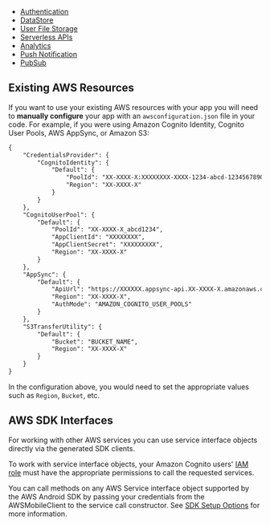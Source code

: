 - [Authentication](../../sdk/auth/how-it-works.md)
- [DataStore](../../lib/datastore/intro.md)
- [User File Storage](../../sdk/storage/getting-started.md)
- [Serverless APIs](../../sdk/api/graphql.md)
- [Analytics](../../sdk/analytics/getting-started.md)
- [Push Notification](../../sdk/push-notifications/getting-started.md)
- [PubSub](../../sdk/pubsub/getting-started.md)

## Existing AWS Resources

If you want to use your existing AWS resources with your app you will need to **manually configure** your app with an `awsconfiguration.json` file in your code. For example, if you were using Amazon Cognito Identity, Cognito User Pools, AWS AppSync, or Amazon S3:

```xml
{
    "CredentialsProvider": {
        "CognitoIdentity": {
            "Default": {
                "PoolId": "XX-XXXX-X:XXXXXXXX-XXXX-1234-abcd-1234567890ab",
                "Region": "XX-XXXX-X"
            }
        }
    },
    "CognitoUserPool": {
        "Default": {
            "PoolId": "XX-XXXX-X_abcd1234",
            "AppClientId": "XXXXXXXX",
            "AppClientSecret": "XXXXXXXXX",
            "Region": "XX-XXXX-X"
        }
    },
    "AppSync": {
        "Default": {
            "ApiUrl": "https://XXXXXX.appsync-api.XX-XXXX-X.amazonaws.com/graphql",
            "Region": "XX-XXXX-X",
            "AuthMode": "AMAZON_COGNITO_USER_POOLS"
        }
    },
    "S3TransferUtility": {
        "Default": {
            "Bucket": "BUCKET_NAME",
            "Region": "XX-XXXX-X"
        }
    }
}
```

In the configuration above, you would need to set the appropriate values such as `Region`, `Bucket`, etc.

## AWS SDK Interfaces

For working with other AWS services you can use service interface objects directly via the generated SDK clients. 

<amplify-callout>To work with service interface objects, your Amazon Cognito users' [IAM role](https://docs.aws.amazon.com/cognito/latest/developerguide/iam-roles.html) must have the appropriate permissions to call the requested services.
</amplify-callout>

You can call methods on any AWS Service interface object supported by the AWS Android SDK by passing your credentials from the AWSMobileClient to the service call constructor. See [SDK Setup Options](./manualsetup) for more information.